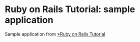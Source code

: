# Ruby on Rails Tutorial: sample application

Sample application from [*Ruby on Rails Tutorial](http://railstutorial.org/)
